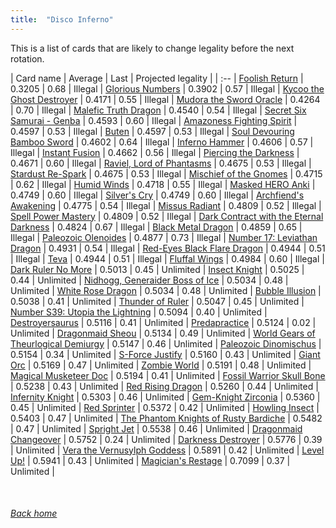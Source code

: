 ```yaml
---
title:  "Disco Inferno"
---
```


This is a list of cards that are likely to change legality before the next rotation.

| Card name | Average | Last | Projected legality |
| :-- |
[Foolish Return](https://db.ygoprodeck.com/card/?search=Foolish%20Return) | 0.3205 | 0.68 | Illegal |
[Glorious Numbers](https://db.ygoprodeck.com/card/?search=Glorious%20Numbers) | 0.3902 | 0.57 | Illegal |
[Kycoo the Ghost Destroyer](https://db.ygoprodeck.com/card/?search=Kycoo%20the%20Ghost%20Destroyer) | 0.4171 | 0.55 | Illegal |
[Mudora the Sword Oracle](https://db.ygoprodeck.com/card/?search=Mudora%20the%20Sword%20Oracle) | 0.4264 | 0.70 | Illegal |
[Malefic Truth Dragon](https://db.ygoprodeck.com/card/?search=Malefic%20Truth%20Dragon) | 0.4540 | 0.54 | Illegal |
[Secret Six Samurai - Genba](https://db.ygoprodeck.com/card/?search=Secret%20Six%20Samurai%20-%20Genba) | 0.4593 | 0.60 | Illegal |
[Amazoness Fighting Spirit](https://db.ygoprodeck.com/card/?search=Amazoness%20Fighting%20Spirit) | 0.4597 | 0.53 | Illegal |
[Buten](https://db.ygoprodeck.com/card/?search=Buten) | 0.4597 | 0.53 | Illegal |
[Soul Devouring Bamboo Sword](https://db.ygoprodeck.com/card/?search=Soul%20Devouring%20Bamboo%20Sword) | 0.4602 | 0.64 | Illegal |
[Inferno Hammer](https://db.ygoprodeck.com/card/?search=Inferno%20Hammer) | 0.4606 | 0.57 | Illegal |
[Instant Fusion](https://db.ygoprodeck.com/card/?search=Instant%20Fusion) | 0.4662 | 0.56 | Illegal |
[Piercing the Darkness](https://db.ygoprodeck.com/card/?search=Piercing%20the%20Darkness) | 0.4671 | 0.60 | Illegal |
[Raviel, Lord of Phantasms](https://db.ygoprodeck.com/card/?search=Raviel,%20Lord%20of%20Phantasms) | 0.4675 | 0.53 | Illegal |
[Stardust Re-Spark](https://db.ygoprodeck.com/card/?search=Stardust%20Re-Spark) | 0.4675 | 0.53 | Illegal |
[Mischief of the Gnomes](https://db.ygoprodeck.com/card/?search=Mischief%20of%20the%20Gnomes) | 0.4715 | 0.62 | Illegal |
[Humid Winds](https://db.ygoprodeck.com/card/?search=Humid%20Winds) | 0.4718 | 0.55 | Illegal |
[Masked HERO Anki](https://db.ygoprodeck.com/card/?search=Masked%20HERO%20Anki) | 0.4749 | 0.60 | Illegal |
[Silver's Cry](https://db.ygoprodeck.com/card/?search=Silver's%20Cry) | 0.4749 | 0.60 | Illegal |
[Archfiend's Awakening](https://db.ygoprodeck.com/card/?search=Archfiend's%20Awakening) | 0.4775 | 0.54 | Illegal |
[Missus Radiant](https://db.ygoprodeck.com/card/?search=Missus%20Radiant) | 0.4809 | 0.52 | Illegal |
[Spell Power Mastery](https://db.ygoprodeck.com/card/?search=Spell%20Power%20Mastery) | 0.4809 | 0.52 | Illegal |
[Dark Contract with the Eternal Darkness](https://db.ygoprodeck.com/card/?search=Dark%20Contract%20with%20the%20Eternal%20Darkness) | 0.4824 | 0.67 | Illegal |
[Black Metal Dragon](https://db.ygoprodeck.com/card/?search=Black%20Metal%20Dragon) | 0.4859 | 0.65 | Illegal |
[Paleozoic Olenoides](https://db.ygoprodeck.com/card/?search=Paleozoic%20Olenoides) | 0.4877 | 0.73 | Illegal |
[Number 17: Leviathan Dragon](https://db.ygoprodeck.com/card/?search=Number%2017:%20Leviathan%20Dragon) | 0.4931 | 0.54 | Illegal |
[Red-Eyes Black Flare Dragon](https://db.ygoprodeck.com/card/?search=Red-Eyes%20Black%20Flare%20Dragon) | 0.4944 | 0.51 | Illegal |
[Teva](https://db.ygoprodeck.com/card/?search=Teva) | 0.4944 | 0.51 | Illegal |
[Fluffal Wings](https://db.ygoprodeck.com/card/?search=Fluffal%20Wings) | 0.4984 | 0.60 | Illegal |
[Dark Ruler No More](https://db.ygoprodeck.com/card/?search=Dark%20Ruler%20No%20More) | 0.5013 | 0.45 | Unlimited |
[Insect Knight](https://db.ygoprodeck.com/card/?search=Insect%20Knight) | 0.5025 | 0.44 | Unlimited |
[Nidhogg, Generaider Boss of Ice](https://db.ygoprodeck.com/card/?search=Nidhogg,%20Generaider%20Boss%20of%20Ice) | 0.5034 | 0.48 | Unlimited |
[White Rose Dragon](https://db.ygoprodeck.com/card/?search=White%20Rose%20Dragon) | 0.5034 | 0.48 | Unlimited |
[Bubble Illusion](https://db.ygoprodeck.com/card/?search=Bubble%20Illusion) | 0.5038 | 0.41 | Unlimited |
[Thunder of Ruler](https://db.ygoprodeck.com/card/?search=Thunder%20of%20Ruler) | 0.5047 | 0.45 | Unlimited |
[Number S39: Utopia the Lightning](https://db.ygoprodeck.com/card/?search=Number%20S39:%20Utopia%20the%20Lightning) | 0.5094 | 0.40 | Unlimited |
[Destroyersaurus](https://db.ygoprodeck.com/card/?search=Destroyersaurus) | 0.5116 | 0.41 | Unlimited |
[Predapractice](https://db.ygoprodeck.com/card/?search=Predapractice) | 0.5124 | 0.02 | Unlimited |
[Dragonmaid Sheou](https://db.ygoprodeck.com/card/?search=Dragonmaid%20Sheou) | 0.5134 | 0.49 | Unlimited |
[World Gears of Theurlogical Demiurgy](https://db.ygoprodeck.com/card/?search=World%20Gears%20of%20Theurlogical%20Demiurgy) | 0.5147 | 0.46 | Unlimited |
[Paleozoic Dinomischus](https://db.ygoprodeck.com/card/?search=Paleozoic%20Dinomischus) | 0.5154 | 0.34 | Unlimited |
[S-Force Justify](https://db.ygoprodeck.com/card/?search=S-Force%20Justify) | 0.5160 | 0.43 | Unlimited |
[Giant Orc](https://db.ygoprodeck.com/card/?search=Giant%20Orc) | 0.5169 | 0.47 | Unlimited |
[Zombie World](https://db.ygoprodeck.com/card/?search=Zombie%20World) | 0.5191 | 0.48 | Unlimited |
[Magical Musketeer Doc](https://db.ygoprodeck.com/card/?search=Magical%20Musketeer%20Doc) | 0.5194 | 0.41 | Unlimited |
[Fossil Warrior Skull Bone](https://db.ygoprodeck.com/card/?search=Fossil%20Warrior%20Skull%20Bone) | 0.5238 | 0.43 | Unlimited |
[Red Rising Dragon](https://db.ygoprodeck.com/card/?search=Red%20Rising%20Dragon) | 0.5260 | 0.44 | Unlimited |
[Infernity Knight](https://db.ygoprodeck.com/card/?search=Infernity%20Knight) | 0.5303 | 0.46 | Unlimited |
[Gem-Knight Zirconia](https://db.ygoprodeck.com/card/?search=Gem-Knight%20Zirconia) | 0.5360 | 0.45 | Unlimited |
[Red Sprinter](https://db.ygoprodeck.com/card/?search=Red%20Sprinter) | 0.5372 | 0.42 | Unlimited |
[Howling Insect](https://db.ygoprodeck.com/card/?search=Howling%20Insect) | 0.5403 | 0.47 | Unlimited |
[The Phantom Knights of Rusty Bardiche](https://db.ygoprodeck.com/card/?search=The%20Phantom%20Knights%20of%20Rusty%20Bardiche) | 0.5482 | 0.47 | Unlimited |
[Spright Jet](https://db.ygoprodeck.com/card/?search=Spright%20Jet) | 0.5538 | 0.46 | Unlimited |
[Dragonmaid Changeover](https://db.ygoprodeck.com/card/?search=Dragonmaid%20Changeover) | 0.5752 | 0.24 | Unlimited |
[Darkness Destroyer](https://db.ygoprodeck.com/card/?search=Darkness%20Destroyer) | 0.5776 | 0.39 | Unlimited |
[Vera the Vernusylph Goddess](https://db.ygoprodeck.com/card/?search=Vera%20the%20Vernusylph%20Goddess) | 0.5891 | 0.42 | Unlimited |
[Level Up!](https://db.ygoprodeck.com/card/?search=Level%20Up!) | 0.5941 | 0.43 | Unlimited |
[Magician's Restage](https://db.ygoprodeck.com/card/?search=Magician's%20Restage) | 0.7099 | 0.37 | Unlimited |

<br>

###### [Back home](index)